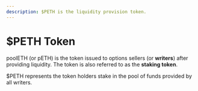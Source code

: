 ```yaml
---
description: $PETH is the liquidity provision token.
---
```


# $PETH Token

poolETH \(or pETH\) is the token issued to options sellers \(or **writers**\) after providing liquidity. The token is also referred to as the **staking token**.

$PETH represents the token holders stake in the pool of funds provided by all writers.

